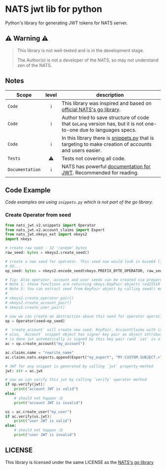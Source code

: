 # NATS jwt lib for python

Python's library for generating JWT tokens for NATS server.

## ⚠️ Warning ⚠️
> This library is not well-tested and is in the development stage.
> 
> The Author(s) is not a developer of the NATS, so may not understand zen of the NATS.

## Notes

| Scope           | level | description                                                                                                                              |
|-----------------|:-----:|------------------------------------------------------------------------------------------------------------------------------------------|
| `Code`          |  ℹ️   | This library was inspired and based on [official NATS's go library](https://github.com/nats-io/jwt).                                     |
| `Code`          |  ℹ️   | Author tried to save structure of code that `GoLang` version has, but it is not one-to-one due to languages specs.                       |
| `Code`          |  ℹ️   | In this library there is [snippets.py](nats_jwt/v2/snippets.py) that is targeting to make creation of accounts and users easier.         |
| `Tests`         |  ⚠️   | Tests not covering all code.                                                                                                             |
| `Documentation` |  ℹ️   | NATS has powerful [documentation for JWT](https://docs.nats.io/running-a-nats-service/nats_admin/security/jwt). Recommended for reading. |

## Code Example

_Code examples are using `snippets.py` which is not part of the go library._

### Create Operator from seed
```python
from nats_jwt.v2.snippets import Operator
from nats_jwt.v2.account_claims import Export
from nats_jwt.nkeys_ext import nkeys2
import nkeys

# create raw seed - 32 'random' bytes
raw_seed: bytes = nkeys2.create_seed()

# create a new seed for operator. This seed now would look in base64 like:
# SO...
op_seed: bytes = nkeys2.encode_seed(nkeys.PREFIX_BYTE_OPERATOR, raw_seed)

# Tip: Also operator, account and user seeds can be created via prepared functions
# Note 1: those functions are returning nkeys.KeyPair objects (ed25519 generated keys)
# Note 2: You can extract seed from KeyPair object by calling seed() method
#
# nkeys2.create_operator_pair()
# nkeys2.create_account_pair()
# nkeys2.create_user_pair()

# now we can create an abstraction above this seed for operator operations
op = Operator(seed=op_seed)

# `create_account` will create new seed, KeyPair, AccountClaims with issuer set to operator's public key
# also, `Account` snippet object has signer key pair as object attribute (`_skp`) and when jwt generation
# is done jwt automatically is signed by this key pair (and `iat` is also set to current time).
ac = op.create_account("my_account")

ac.claims.name = "rewrite_name"
ac.claims.nats.exports.append(Export("my_export", "MY.CUSTOM.SUBJECT.>"))

# JWT for any snippet is generated by calling `jwt` property-method
jwt: str = ac.jwt

# now we can verify this jwt by calling `verify` operator method
if op.verify(jwt):
    print("account JWT is valid")
else:
    # should not happen :D
    print("account JWT is invalid")

us = ac.create_user("my_user")
if ac.verify(us.jwt):
    print("user JWT is valid")
else:
    # should not happen :D
    print("user JWT is invalid")
```

## LICENSE
This library is licensed under the same LICENSE as the [NATS's go library](https://github.com/nats-io/jwt)

